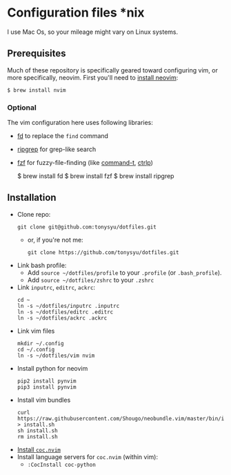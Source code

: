 Configuration files \*nix
=========================

I use Mac Os, so your mileage might vary on Linux systems.

Prerequisites
-------------

Much of these repository is specifically geared toward configuring vim, or more specifically,
neovim. First you'll need to [install
neovim](https://github.com/neovim/neovim/wiki/Installing-Neovim#macos--os-x):

    $ brew install nvim

### Optional

The vim configuration here uses following libraries:
- [fd](https://github.com/sharkdp/fd) to replace the `find` command
- [ripgrep](https://github.com/BurntSushi/ripgrep) for grep-like search
- [fzf](https://github.com/junegunn/fzf#usage) for fuzzy-file-finding (like [command-t](https://github.com/wincent/command-t), [ctrlp](https://github.com/kien/ctrlp.vim))

    $ brew install fd
    $ brew install fzf
    $ brew install ripgrep

Installation
------------

- Clone repo:
    ```
    git clone git@github.com:tonysyu/dotfiles.git
    ```
    - or, if you're not me:
        ```
        git clone https://github.com/tonysyu/dotfiles.git
        ```
- Link bash profile:
    - Add `source ~/dotfiles/profile` to your `.profile` (or `.bash_profile`).
    - Add `source ~/dotfiles/zshrc` to your `.zshrc`
- Link `inputrc`, `editrc`, `ackrc`:
    ```
    cd ~
    ln -s ~/dotfiles/inputrc .inputrc
    ln -s ~/dotfiles/editrc .editrc
    ln -s ~/dotfiles/ackrc .ackrc
    ```
- Link vim files
    ```
    mkdir ~/.config
    cd ~/.config
    ln -s ~/dotfiles/vim nvim
    ```
- Install python for neovim
    ```
    pip2 install pynvim
    pip3 install pynvim
    ```
- Install vim bundles
    ```
    curl https://raw.githubusercontent.com/Shougo/neobundle.vim/master/bin/install.sh > install.sh
    sh install.sh
    rm install.sh
    ```
- [Install `coc.nvim`](https://github.com/neoclide/coc.nvim/wiki/Install-coc.nvim)
- Install language servers for `coc.nvim` (within vim):
    - `:CocInstall coc-python`
